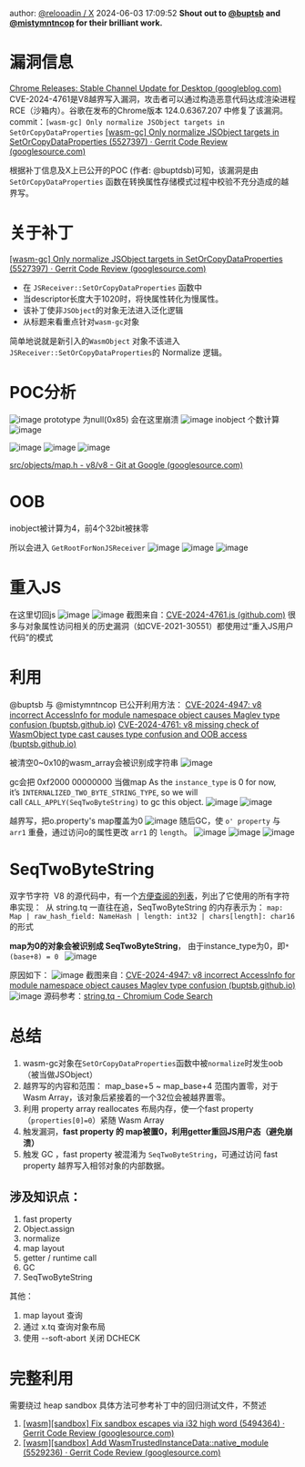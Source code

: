 author: [@relooadin / X](https://x.com/relooadin)
2024-06-03 17:09:52
**Shout out to [@buptsb](https://x.com/buptsb) and [@mistymntncop](https://x.com/mistymntncop) for their brilliant work.**

# 漏洞信息
[Chrome Releases: Stable Channel Update for Desktop (googleblog.com)](https://chromereleases.googleblog.com/2024/05/stable-channel-update-for-desktop_13.html)
CVE-2024-4761是V8越界写入漏洞，攻击者可以通过构造恶意代码达成渲染进程RCE（沙箱内）。谷歌在发布的Chrome版本 124.0.6367.207 中修复了该漏洞。
commit：`[wasm-gc] Only normalize JSObject targets in SetOrCopyDataProperties`
[[wasm-gc] Only normalize JSObject targets in SetOrCopyDataProperties (5527397) · Gerrit Code Review (googlesource.com)](https://chromium-review.googlesource.com/c/v8/v8/+/5527397)

根据补丁信息及X上已公开的POC (作者: @buptdsb)可知，该漏洞是由 `SetOrCopyDataProperties` 函数在转换属性存储模式过程中校验不充分造成的越界写。


# 关于补丁
[[wasm-gc] Only normalize JSObject targets in SetOrCopyDataProperties (5527397) · Gerrit Code Review (googlesource.com)](https://chromium-review.googlesource.com/c/v8/v8/+/5527397)
* 在 `JSReceiver::SetOrCopyDataProperties` 函数中
* 当descriptor长度大于1020时，将快属性转化为慢属性。
* 该补丁使非`JSObject`的对象无法进入泛化逻辑
* 从标题来看重点针对`wasm-gc`对象

简单地说就是新引入的`WasmObject` 对象不该进入`JSReceiver::SetOrCopyDataProperties`的 Normalize 逻辑。

# POC分析

![image](https://github.com/user-attachments/assets/fd044ded-fb14-49c3-889c-d28868b161c8)
prototype 为null(0x85) 
会在这里崩溃
![image](https://github.com/user-attachments/assets/c440c598-d4a7-4cfe-8829-b709aab86bea)
inobject 个数计算
![image](https://github.com/user-attachments/assets/daa655f1-dc23-4760-b730-eafd7a923788)

![image](https://github.com/user-attachments/assets/a1181b17-d6b1-4cbd-849f-bdbe25a9cd31)
![image](https://github.com/user-attachments/assets/528026ab-340e-4a56-9e24-7afc6db5bb0c)
![image](https://github.com/user-attachments/assets/1ff71a17-34bf-40e9-a8de-ba1193cefdac)

[src/objects/map.h - v8/v8 - Git at Google (googlesource.com)](https://chromium.googlesource.com/v8/v8/+/70bd7cf0ef618621c16ae3f5ba2db614ac8ef996/src/objects/map.h)

# OOB
inobject被计算为4，前4个32bit被抹零

所以会进入 `GetRootForNonJSReceiver`
![image](https://github.com/user-attachments/assets/0d7de4fa-f3ba-4e14-bd95-59ee5e625787)
![image](https://github.com/user-attachments/assets/76472420-64ec-4b04-b605-7d1916ffe8c8)
![image](https://github.com/user-attachments/assets/19824eca-1f0d-4aa5-8cdf-e83cab5b1907)



# 重入JS
在这里切回js
![image](https://github.com/user-attachments/assets/be2f58a1-54b4-4bad-9aed-edf345faa754)
![image](https://github.com/user-attachments/assets/3270a70f-b71d-4c9d-b493-373d939b0b05)
截图来自：[CVE-2024-4761.js (github.com)](https://gist.github.com/mistymntncop/2cb449eb6aa30d35d1afd78a8b06bac2)
很多与对象属性访问相关的历史漏洞（如CVE-2021-30551）都使用过“重入JS用户代码”的模式

# 利用
@buptsb 与 @mistymntncop 已公开利用方法：
[CVE-2024-4947: v8 incorrect AccessInfo for module namespace object causes Maglev type confusion (buptsb.github.io)](https://buptsb.github.io/blog/post/CVE-2024-4947-%20v8%20incorrect%20AccessInfo%20for%20module%20namespace%20object%20causes%20Maglev%20type%20confusion.html)
[CVE-2024-4761: v8 missing check of WasmObject type cast causes type confusion and OOB access (buptsb.github.io)](https://buptsb.github.io/blog/post/CVE-2024-4761-%20v8%20missing%20check%20of%20WasmObject%20type%20cast%20causes%20type%20confusion%20and%20OOB%20access.html)

被清空0~0x10的wasm_array会被识别成字符串
![image](https://github.com/user-attachments/assets/2755b159-aa49-4ea8-9582-19defae09ab8)

gc会把 0xf2000 00000000 当做map
As the `instance_type` is 0 for now, it’s `INTERNALIZED_TWO_BYTE_STRING_TYPE`,
so we will call `CALL_APPLY(SeqTwoByteString)` to gc this object.
![image](https://github.com/user-attachments/assets/cb368886-9b4c-4c57-b47a-726016847f77)
![image](https://github.com/user-attachments/assets/f97480b6-586c-4195-8bcf-caef8c86f9c4)

越界写，把o.property's map覆盖为0
![image](https://github.com/user-attachments/assets/58cfd618-b794-4137-86b8-13b08323bcf5)
随后GC，使 `o' property` 与 `arr1` 重叠，通过访问o的属性更改 `arr1` 的 `length`。
![image](https://github.com/user-attachments/assets/bb5813cb-8b9a-494d-9579-bb60f362103e)
![image](https://github.com/user-attachments/assets/a3ffeaf6-bb2a-4eba-aad8-b600588eb132)
![image](https://github.com/user-attachments/assets/0ff0a5d8-94d9-46a1-9490-6139a1fda761)

# SeqTwoByteString 
双字节字符
 V8 的源代码中，有一个[方便查阅的列表](https://link.juejin.cn/?target=https%3A%2F%2Fgithub.com%2Fv8%2Fv8%2Fblob%2F941b945b%2Fsrc%2Fobjects%2Fobjects.h%23L134-L151 "https://github.com/v8/v8/blob/941b945b/src/objects/objects.h#L134-L151")，列出了它使用的所有字符串实现：
 从 string.tq 一直往在追，SeqTwoByteString 的内存表示为：
`map: Map | raw_hash_field: NameHash | length: int32 | chars[length]: char16`
的形式

**map为0的对象会被识别成 SeqTwoByteString**， 由于instance_type为0，即`*(base+8) = 0 `
![image](https://github.com/user-attachments/assets/2158a6d8-50e1-46d4-aa87-cab25f23507d)

原因如下：
![image](https://github.com/user-attachments/assets/94a4e805-7b56-4583-b7ac-eefd2894936e)
截图来自：[CVE-2024-4947: v8 incorrect AccessInfo for module namespace object causes Maglev type confusion (buptsb.github.io)](https://buptsb.github.io/blog/post/CVE-2024-4947-%20v8%20incorrect%20AccessInfo%20for%20module%20namespace%20object%20causes%20Maglev%20type%20confusion.html)
![image](https://github.com/user-attachments/assets/e3fe8368-99d5-48f2-81e4-6feb4bab229f)
源码参考：[string.tq - Chromium Code Search](https://source.chromium.org/chromium/chromium/src/+/main:v8/src/objects/string.tq)


# 总结
1. wasm-gc对象在`SetOrCopyDataProperties`函数中被`normalize`时发生oob（被当做JSObject）
2. 越界写的内容和范围： map_base+5 ~ map_base+4 范围内置零，对于Wasm Array，该对象后紧接着的一个32位会被越界置零。
3. 利用   property array reallocates 布局内存，使一个fast property（`properties[0]=0`）紧随  Wasm Array
4. 触发漏洞，**fast property 的 map被置0，利用getter重回JS用户态（避免崩溃）**
5. 触发 GC ，fast property 被混淆为 `SeqTwoByteString`，可通过访问 fast property 越界写入相邻对象的内部数据。

## 涉及知识点：
1. fast property
2. Object.assign
4. normalize
5. map layout
7. getter / runtime call
8. GC
9. SeqTwoByteString

其他：
1. map layout 查询
2. 通过 x.tq 查询对象布局
3. 使用 --soft-abort 关闭 DCHECK

# 完整利用
需要绕过 heap sandbox
具体方法可参考补丁中的回归测试文件，不赘述
1.  [[wasm][sandbox] Fix sandbox escapes via i32 high word (5494364) · Gerrit Code Review (googlesource.com)](https://chromium-review.googlesource.com/c/v8/v8/+/5494364)
2. [[wasm][sandbox] Add WasmTrustedInstanceData::native_module (5529236) · Gerrit Code Review (googlesource.com)](https://chromium-review.googlesource.com/c/v8/v8/+/5529236)